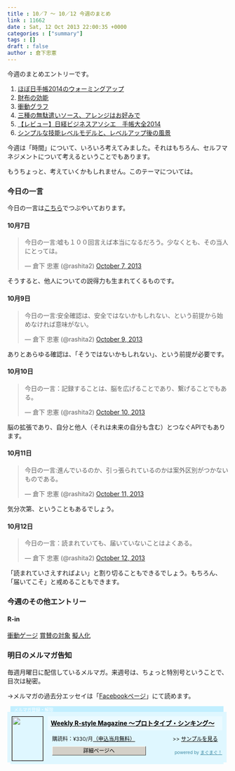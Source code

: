 ```yaml
---
title : 10／7 〜 10／12 今週のまとめ
link : 11662
date : Sat, 12 Oct 2013 22:00:35 +0000
categories : ["summary"]
tags : []
draft : false
author : 倉下忠憲
---
```


今週のまとめエントリーです。
 
<ol>
<li><a href="https://rashita.net/blog/?p=11627" target="_blank">ほぼ日手帳2014のウォーミングアップ</a></li>
<li><a href="https://rashita.net/blog/?p=11640" target="_blank">財布の効能</a></li>
<li><a href="https://rashita.net/blog/?p=11643" target="_blank">衝動グラフ</a></li>
<li><a href="https://rashita.net/blog/?p=11648" target="_blank">三種の無駄遣いソース、アレンジはお好みで</a></li>
<li><a href="https://rashita.net/blog/?p=11652" target="_blank">【レビュー】日経ビジネスアソシエ　手帳大全2014</a></li>
<li><a href="https://rashita.net/blog/?p=11655" target="_blank">シンプルな技能レベルモデルと、レベルアップ後の風景</a></li>
</ol>

今週は「時間」について、いろいろ考えてみました。それはもちろん、セルフマネジメントについて考えるということでもあります。

もうちょっと、考えていくかもしれません。このテーマについては。

<h3>今日の一言</h3>
今日の一言は<a href="http://twitter.com/rashita2 ">こちら</a>でつぶやいております。

<h4>10月7日</h4>
<blockquote class="twitter-tweet"><p>今日の一言:嘘も１００回言えば本当になるだろう。少なくとも、その当人にとっては。</p>&mdash; 倉下 忠憲 (@rashita2) <a href="https://twitter.com/rashita2/statuses/387188239901007872">October 7, 2013</a></blockquote>
<script async src="//platform.twitter.com/widgets.js" charset="utf-8"></script>

そうすると、他人についての説得力も生まれてくるものです。

<h4>10月9日</h4>
<blockquote class="twitter-tweet"><p>今日の一言:安全確認は、安全ではないかもしれない、という前提から始めなければ意味がない。</p>&mdash; 倉下 忠憲 (@rashita2) <a href="https://twitter.com/rashita2/statuses/387945896564244480">October 9, 2013</a></blockquote>
<script async src="//platform.twitter.com/widgets.js" charset="utf-8"></script>

ありとあらゆる確認は、「そうではないかもしれない」、という前提が必要です。

<h4>10月10日</h4>
<blockquote class="twitter-tweet"><p>今日の一言：記録することは、脳を広げることであり、繋げることでもある。</p>&mdash; 倉下 忠憲 (@rashita2) <a href="https://twitter.com/rashita2/statuses/388110715942207488">October 10, 2013</a></blockquote>
<script async src="//platform.twitter.com/widgets.js" charset="utf-8"></script>

脳の拡張であり、自分と他人（それは未来の自分も含む）とつなぐAPIでもあります。

<h4>10月11日</h4>
<blockquote class="twitter-tweet"><p>今日の一言:進んでいるのか、引っ張られているのかは案外区別がつかないものである。</p>&mdash; 倉下 忠憲 (@rashita2) <a href="https://twitter.com/rashita2/statuses/388522959674949632">October 11, 2013</a></blockquote>
<script async src="//platform.twitter.com/widgets.js" charset="utf-8"></script>

気分次第、ということもあるでしょう。

<h4>10月12日</h4>
<blockquote class="twitter-tweet"><p>今日の一言：読まれていても、届いていないことはよくある。</p>&mdash; 倉下 忠憲 (@rashita2) <a href="https://twitter.com/rashita2/statuses/388872008101933056">October 12, 2013</a></blockquote>
<script async src="//platform.twitter.com/widgets.js" charset="utf-8"></script>

「読まれていさえすればよい」と割り切ることもできるでしょう。もちろん、「届いてこそ」と戒めることもできます。

<h3>今週のその他エントリー</h3>

<H4>R-in</H4>
<a href="http://rashita.postach.io/chong-dong-gezi" target="_blank">衝動ゲージ</a>
<a href="http://rashita.postach.io/shang-zan-nodui-xiang" target="_blank">賞賛の対象</a>
<a href="http://rashita.postach.io/ni-ren-hua" target="_blank">擬人化</a>

<h3>明日のメルマガ告知</h3>
毎週月曜日に配信しているメルマガ。来週号は、ちょっと特別号ということで、目次は秘密。

→メルマガの過去分エッセイは「<a href="http://www.facebook.com/home.php#!/rashitaportal">Facebookページ</a>」にて読めます。

<div style="width:500px;margin-bottom:20px;">
<div style="height:13px;background:url(http://img.mag2.com/mag2/common/publ/pub-form/wide_b_left_top.gif) no-repeat left top;"><div style="height:13px;background:url(http://img.mag2.com/mag2/common/publ/pub-form/wide_b_right_top.gif) no-repeat right top;"><div style="margin:0 7px;padding-left:8px; height:13px; color:#fff; background:#c2efff url(http://img.mag2.com/mag2/common/publ/pub-form/wide_b_tit.gif) no-repeat left top; font-size:10px;">メルマガ登録・解除</div></div></div>
<div style="padding:10px 0;background:#dff7ff url(http://img.mag2.com/mag2/common/publ/pub-form/wide_b_bg.gif) repeat-x;font-size:12px;"><a href="http://www.mag2.com/m/0001185133.html" style="border:none;"><img src="http://www.mag2.com/images/MagazineCover/0001185133c.gif" width="70" height="100" style="margin:0 10px; position:absolute; border:#000 1px solid;" /></a>
<div style="margin:0 10px 0 92px; position:relative; height:95px;">
<div style="padding:8px 7px; background-color: #ebfaff; font-weight:bold; font-size:14px; line-height:1.2;"><a href="http://www.mag2.com/m/0001185133.html" style="color:#000;">Weekly R-style Magazine ～プロトタイプ・シンキング～ </a></div>
<div style="padding:10px 0 0 10px;">購読料：&yen;330/月<a href="http://www.mag2.com/read/charge.html" style="color:#000;">（申込当月無料）</a><span style="position:absolute; right:10px;">&gt;&gt;&nbsp;<a href="http://www.mag2.com/sample/0001185133.html" target="_blank" style="color:#000;">サンプルを見る</a></span></div><div style="margin:10px 0 0 10px; height:20px;position:relative;"><a href="http://www.mag2.com/m/0001185133.html" style="color:#000;text-decoration:none;"><span style="padding:2px 70px;border:#404040 1px solid;border-top-color:#fff;border-left-color:#fff;background-color:#d4d0c8;text-align:center;">詳細ページへ</span></a><span style="position:absolute; right:0; bottom:0; color:#3f8ba5; font-size:10px;">powered by <a href="http://www.mag2.com/" target="_blank" style="color:#3f8ba5;">まぐまぐ！</a></span></div></div>
</div>
<div style="height:4px;background:url(http://img.mag2.com/mag2/common/publ/pub-form/wide_b_left_bot.gif) no-repeat left top;"><div style="background:url(http://img.mag2.com/mag2/common/publ/pub-form/wide_b_right_bot.gif) no-repeat right top;"><div style="margin:0 7px;padding-left:8px; height:4px; background-color:#dff7ff; font-size:1px;">&nbsp;</div></div></div>
</div>